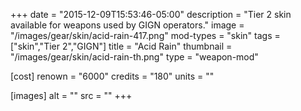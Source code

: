 +++
date = "2015-12-09T15:53:46-05:00"
description = "Tier 2 skin available for weapons used by GIGN operators."
image = "/images/gear/skin/acid-rain-417.png"
mod-types = "skin"
tags = ["skin","Tier 2","GIGN"]
title = "Acid Rain"
thumbnail = "/images/gear/skin/acid-rain-th.png"
type = "weapon-mod"

[cost]
  renown = "6000"
  credits = "180"
  units = ""

[images]
  alt = ""
  src = ""
+++
